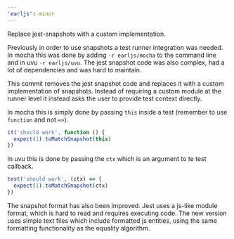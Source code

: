 ```yaml
---
'earljs': minor
---
```


Replace jest-snapshots with a custom implementation.

Previously in order to use snapshots a test runner integration was needed. In
mocha this was done by adding `-r earljs/mocha` to the command line and in uvu
`-r earljs/uvu`. The jest snapshot code was also complex, had a lot of
dependencies and was hard to maintain.

This commit removes the jest snapshot code and replaces it with a custom
implementation of snapshots. Instead of requiring a custom module at the runner
level it instead asks the user to provide test context directly.

In mocha this is simply done by passing `this` inside a test (remember to use
`function` and not `=>`).

```js
it('should work', function () {
  expect(1).toMatchSnapshot(this)
})
```

In uvu this is done by passing the `ctx` which is an argument to te test
callback.

```js
test('should work', (ctx) => {
  expect(1).toMatchSnapshot(ctx)
})
```

The snapshot format has also been improved. Jest uses a js-like module format,
which is hard to read and requires executing code. The new version uses simple
text files which include formatted js entities, using the same formatting
functionality as the equality algorithm.
